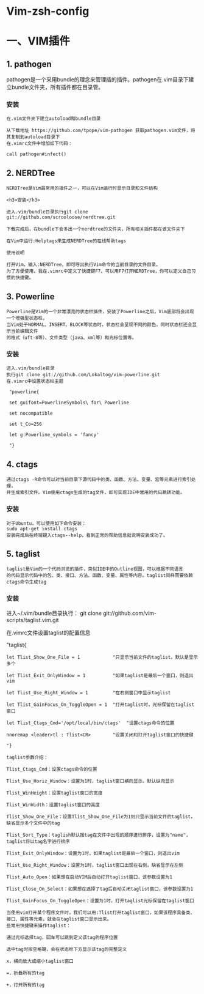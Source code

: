 # Vim-zsh-config

<h1>一、VIM插件</h1>

<h2>1. pathogen</h2>

 pathogen是一个采用bundle的理念来管理插的插件。pathogen在.vim目录下建立bundle文件夹，所有插件都在目录管。

   <h3>安装</h3>
   
    在.vim文件夹下建立autoload和bundle目录
    
    从下载地址 https://github.com/tpope/vim-pathogen 获取pathogen.vim文件，将其复制到autoload目录下
    在.vimrc文件中增加如下代码：
    
    call pathogen#infect()

<h2>2. NERDTree</h2>
    
    NERDTree是Vim最常用的插件之一，可以在Vim运行时显示目录和文件结构

    <h3>安装</h3>
    
    进入.vim/bundle目录执行git clone git://github.com/scrooloose/nerdtree.git
    
    下载完成后，在bundle下会多出一个nerdtree的文件夹，所有相关插件都在该文件夹下
    
    在Vim中运行:Helptags来生成NERDTree的在线帮助tags
    
    使用说明
    
    打开Vim，输入:NERDTree，即可呼出执行Vim命令的当前目录的文件目录。
    为了方便使用，我在.vimrc中定义了快捷键F7，可以用F7打开NERDTree，你可以定义自己习惯的快捷键。
    
<h2>3. Powerline</h2>
    
    Powerline是Vim的一个非常漂亮的状态栏插件，安装了Powerline之后，Vim底部将会出现一个增强型状态栏，
    当Vim处于NORMAL、INSERT、BLOCK等状态时，状态栏会呈现不同的颜色，同时状态栏还会显示当前编辑文件
    的格式（uft-8等）、文件类型（java、xml等）和光标位置等。

   <h3> 安装 </h3>
    
    进入.vim/bundle目录
    执行git clone git://github.com/Lokaltog/vim-powerline.git
    在.vimrc中设置状态栏主题
    
     "powerline{
     
     set guifont=PowerlineSymbols\ for\ Powerline
     
     set nocompatible
     
     set t_Co=256
     
     let g:Powerline_symbols = 'fancy'
     
     "}
     
<h2>4. ctags</h2>
  
	通过ctags -R命令可以对当前目录下源代码中的类、函数、方法、变量、宏等元素进行索引处理，
	并生成索引文件。Vim使用ctags生成的tag文件，即可实现IDE中常用的代码跳转功能。

  <h3>安装</h3>
  
  	对于Ubuntu，可以使用如下命令安装：
  	sudo apt-get install ctags
  	安装完成后在终端键入ctags--help，看到正常的帮助信息就说明安装成功了。
  
<h2>5. taglist</h2>
  
	taglist是Vim的一个代码浏览的插件，类似IDE中的Outline视图，可以根据不同语言
	的代码显示代码中的包、类、接口、方法、函数、变量、属性等内容。taglist同样需要依赖ctags命令生成tag

  <h3> 安装 </h3>
  
  进入~/.vim/bundle目录执行： git clone git://github.com/vim-scripts/taglist.vim.git
  
  在.vimrc文件设置taglist的配置信息
  
  "taglist{
  
    let Tlist_Show_One_File = 1            "只显示当前文件的taglist，默认是显示多个
    
    let Tlist_Exit_OnlyWindow = 1          "如果taglist是最后一个窗口，则退出vim
    
    let Tlist_Use_Right_Window = 1         "在右侧窗口中显示taglist
    
    let Tlist_GainFocus_On_ToggleOpen = 1  "打开taglist时，光标保留在taglist窗口
    
    let Tlist_Ctags_Cmd='/opt/local/bin/ctags'  "设置ctags命令的位置
    
    nnoremap <leader>tl : Tlist<CR>        "设置关闭和打开taglist窗口的快捷键
    
    "}
    
    taglist参数介绍：
    
    Tlist_Ctags_Cmd：设置ctags命令的位置
    
    Tlist_Use_Horiz_Window：设置为1时，taglist窗口横向显示。默认纵向显示
    
    Tlist_WinHeight：设置taglist窗口的宽度
    
    Tlist_WinWidth：设置taglist窗口的高度
    
    Tlist_Show_One_File：设置Tlist_Show_One_File为1则只显示当前文件的taglist，缺省显示多个文件中的tag
    
    Tlist_Sort_Type：taglish默认按tag在文件中出现的顺序进行排序，设置为"name"，taglist将以tag名字进行排序
    
    Tlist_Exit_OnlyWindow：设置为1时，如果taglist是最后一个窗口，则退出vim
    
    Tlist_Use_Right_Window：设置为1时，taglist窗口出现在右侧，缺省显示在左侧
    
    Tlist_Auto_Open：如果想在启动VIM后自动打开taglist窗口，该参数设置为1
    
    Tlist_Close_On_Select：如果想在选择了tag后自动关闭taglist窗口，该参数设置为1
    
    Tlist_GainFocus_On_ToggleOpen：设置为1时，打开taglist光标保留在taglist窗口
    
    当使用vim打开某个程序文件时，我们可以用:Tlist打开taglist窗口，如果该程序具备类、
    接口、属性等元素，就会在taglist窗口显示出来。
    些常用快捷键来操作taglist：
    
    通过光标选择tag，回车可以跳到定义该tag的程序位置
    
    选中tag时按空格键，会在状态栏下方显示该tag的完整定义
    
    x，横向放大或缩小taglist窗口
    
    =，折叠所有的tag
    
    +，打开所有的tag
    
